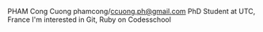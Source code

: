 PHAM Cong Cuong
phamcong/ccuong.ph@gmail.com
PhD Student at UTC, France
I'm interested in Git, Ruby on Codesschool
